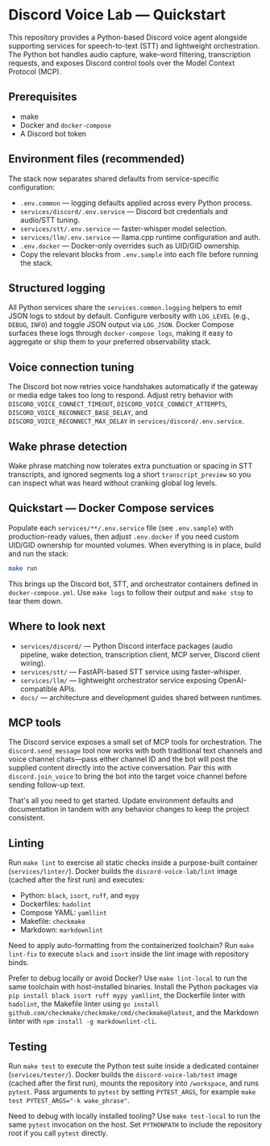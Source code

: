 # Discord Voice Lab — Quickstart

This repository provides a Python-based Discord voice agent alongside supporting
services for speech-to-text (STT) and lightweight orchestration. The Python bot
handles audio capture, wake-word filtering, transcription requests, and exposes
Discord control tools over the Model Context Protocol (MCP).

## Prerequisites

- make
- Docker and `docker-compose`
- A Discord bot token

## Environment files (recommended)

The stack now separates shared defaults from service-specific configuration:

- `.env.common` — logging defaults applied across every Python process.
- `services/discord/.env.service` — Discord bot credentials and audio/STT tuning.
- `services/stt/.env.service` — faster-whisper model selection.
- `services/llm/.env.service` — llama.cpp runtime configuration and auth.
- `.env.docker` — Docker-only overrides such as UID/GID ownership.
- Copy the relevant blocks from `.env.sample` into each file before running the stack.

## Structured logging

All Python services share the `services.common.logging` helpers to emit JSON logs
to stdout by default. Configure verbosity with `LOG_LEVEL` (e.g., `DEBUG`,
`INFO`) and toggle JSON output via `LOG_JSON`. Docker Compose surfaces these
logs through `docker-compose logs`, making it easy to aggregate or ship them to
your preferred observability stack.

## Voice connection tuning

The Discord bot now retries voice handshakes automatically if the gateway or media edge takes too long
to respond. Adjust retry behavior with `DISCORD_VOICE_CONNECT_TIMEOUT`, `DISCORD_VOICE_CONNECT_ATTEMPTS`,
`DISCORD_VOICE_RECONNECT_BASE_DELAY`, and `DISCORD_VOICE_RECONNECT_MAX_DELAY` in
`services/discord/.env.service`.

## Wake phrase detection

Wake phrase matching now tolerates extra punctuation or spacing in STT transcripts, and ignored
segments log a short `transcript_preview` so you can inspect what was heard without cranking global
log levels.

## Quickstart — Docker Compose services

Populate each `services/**/.env.service` file (see `.env.sample`) with
production-ready values, then adjust `.env.docker` if you need custom UID/GID
ownership for mounted volumes. When everything is in place, build and run the
stack:

```bash
make run
```

This brings up the Discord bot, STT, and orchestrator containers defined in
`docker-compose.yml`. Use `make logs` to follow their output and `make stop` to
tear them down.

## Where to look next

- `services/discord/` — Python Discord interface packages (audio pipeline, wake
  detection, transcription client, MCP server, Discord client wiring).
- `services/stt/` — FastAPI-based STT service using faster-whisper.
- `services/llm/` — lightweight orchestrator service exposing OpenAI-compatible
  APIs.
- `docs/` — architecture and development guides shared between runtimes.

## MCP tools

The Discord service exposes a small set of MCP tools for orchestration. The
`discord.send_message` tool now works with both traditional text channels and
voice channel chats—pass either channel ID and the bot will post the supplied
content directly into the active conversation. Pair this with `discord.join_voice`
to bring the bot into the target voice channel before sending follow-up text.

That's all you need to get started. Update environment defaults and
documentation in tandem with any behavior changes to keep the project
consistent.

## Linting

Run `make lint` to exercise all static checks inside a purpose-built container
(`services/linter/`). Docker builds the `discord-voice-lab/lint` image (cached
after the first run) and executes:

- Python: `black`, `isort`, `ruff`, and `mypy`
- Dockerfiles: `hadolint`
- Compose YAML: `yamllint`
- Makefile: `checkmake`
- Markdown: `markdownlint`

Need to apply auto-formatting from the containerized toolchain? Run `make lint-fix`
to execute `black` and `isort` inside the lint image with repository binds.

Prefer to debug locally or avoid Docker? Use `make lint-local` to run the same
toolchain with host-installed binaries. Install the Python packages via
`pip install black isort ruff mypy yamllint`, the Dockerfile linter with
`hadolint`, the Makefile linter using `go install github.com/checkmake/checkmake/cmd/checkmake@latest`,
and the Markdown linter with `npm install -g markdownlint-cli`.

## Testing

Run `make test` to execute the Python test suite inside a dedicated container
(`services/tester/`). Docker builds the `discord-voice-lab/test` image (cached
after the first run), mounts the repository into `/workspace`, and runs
`pytest`. Pass arguments to `pytest` by setting `PYTEST_ARGS`, for example
`make test PYTEST_ARGS="-k wake_phrase"`.

Need to debug with locally installed tooling? Use `make test-local` to run the
same `pytest` invocation on the host. Set `PYTHONPATH` to include the repository
root if you call `pytest` directly.
